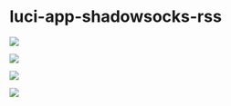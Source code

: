 # luci-app-shadowsocks-rss


![](http://ww3.sinaimg.cn/large/0060lm7Tgw1f2ps76yetaj30s00p0dhp.jpg)

![](http://ww3.sinaimg.cn/large/0060lm7Tgw1f2ps95z4sjj30rx0p00vc.jpg)

![](http://ww4.sinaimg.cn/large/0060lm7Tgw1f2ps96bm9xj30rx0p0n0h.jpg)

![](http://ww3.sinaimg.cn/large/0060lm7Tgw1f2ps95rtbjj30s60figop.jpg)

